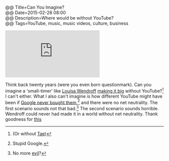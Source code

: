 @@ Title=Can You Imagine?  
@@ Date=2015-02-28 08:00  
@@ Description=Where would be without YouTube?    
@@ Tags=YouTube, music, music videos, culture, business    

<iframe src="https://www.youtube.com/embed/gVXEMa2nloM" frameborder="0" allowfullscreen></iframe>

Think back twenty years (were you even born questionmark). Can you imagine a 'small-timer' like [Louisa Wendroff][twitter] [making it big][billboard] without YouTube?[^yt] I can't either. What I also can't imagine is how different YouTube might have been if [Google never bought them][gizmodo],[^gb] and there were no net neutrality. The first scenario sounds not that bad.[^ci] The second scenario sounds horrible. Wendroff could never had made it in a world without net neutrality. Thank goodness for [this][arstechnica]

[^yt]: (Or without [Tae][twitter 2])
[^gb]: Stupid Google.
[^ci]: No more [evil][huffingtonpost]?

[arstechnica]: http://arstechnica.com/business/2015/02/fcc-votes-for-net-neutrality-a-ban-on-paid-fast-lanes-and-title-ii/
[billboard]: http://www.billboard.com/articles/columns/chart-beat/6436391/taylor-swift-tweet-no-1-louisa-wendorff
[gizmodo]: http://gizmodo.com/206331/official-google-buys-youtube
[huffingtonpost]: http://www.huffingtonpost.com/ira-israel/why-google-is-evil_b_3716786.html
[twitter]: https://twitter.com/louisawendorff
[twitter 2]: https://twitter.com/Taylorswift13